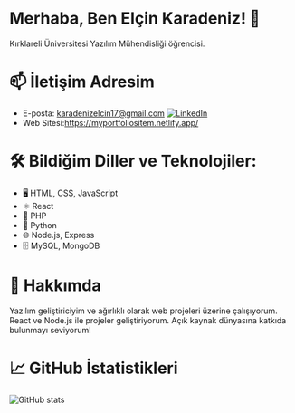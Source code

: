 # Merhaba, Ben Elçin Karadeniz! 👋

Kırklareli Üniversitesi Yazılım Mühendisliği öğrencisi.

# 📫  İletişim Adresim
- E-posta: karadenizelcin17@gmail.com
[![LinkedIn](https://upload.wikimedia.org/wikipedia/commons/0/01/LinkedIn_Logo.png)](https://www.linkedin.com/in/elcinkaradeniz/)
- Web Sitesi:https://myportfoliositem.netlify.app/

# 🛠️ Bildiğim Diller ve Teknolojiler:
- 🖥️ HTML, CSS, JavaScript
- ⚛️ React
- 🐘 PHP
- 🐍 Python
- 🌐 Node.js, Express
- 🗄️ MySQL, MongoDB


# 💼 Hakkımda
Yazılım geliştiriciyim ve ağırlıklı olarak web projeleri üzerine çalışıyorum. React ve Node.js ile projeler geliştiriyorum. Açık kaynak dünyasına katkıda bulunmayı seviyorum!



# 📈 GitHub İstatistikleri
![GitHub stats](https://github-readme-stats.vercel.app/api?username=elcinkaradeniz&show_icons=true&theme=radical)



